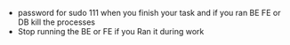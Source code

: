 - password for sudo 111 when you finish your task and if you ran BE FE or DB kill the processes
- Stop running the BE or FE if you Ran it during work